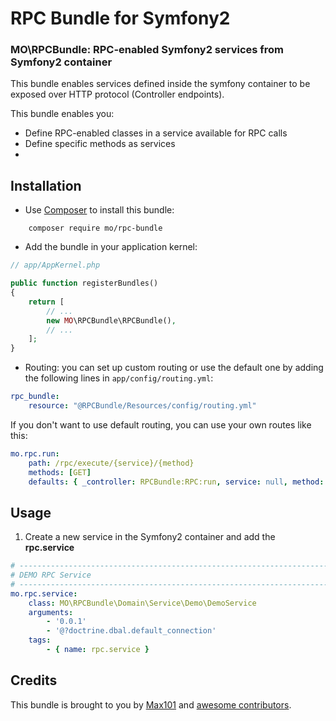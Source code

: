 RPC Bundle for Symfony2
===

### MO\RPCBundle: RPC-enabled Symfony2 services from Symfony2 container

This bundle enables services defined inside the symfony container to be exposed over HTTP protocol (Controller endpoints).

This bundle enables you:

* Define RPC-enabled classes in a service available for RPC calls
* Define specific methods as services
* 

## Installation

* Use [Composer](https://getcomposer.org/) to install this bundle:
```
    composer require mo/rpc-bundle
```
* Add the bundle in your application kernel:

```php
// app/AppKernel.php

public function registerBundles()
{
    return [
        // ...
        new MO\RPCBundle\RPCBundle(),
        // ...
    ];
}
```

* Routing: you can set up custom routing or use the default one by adding the following lines in `app/config/routing.yml`:

```yaml
rpc_bundle:
    resource: "@RPCBundle/Resources/config/routing.yml"
```

If you don't want to use default routing, you can use your own routes like this:

```yaml
mo.rpc.run:
    path: /rpc/execute/{service}/{method}
    methods: [GET]
    defaults: { _controller: RPCBundle:RPC:run, service: null, method: null }
```

## Usage

1. Create a new service in the Symfony2 container and add the **rpc.service**

```yaml
# ------------------------------------------------------------------------
# DEMO RPC Service
# ------------------------------------------------------------------------
mo.rpc.service:
    class: MO\RPCBundle\Domain\Service\Demo\DemoService
    arguments:
        - '0.0.1'
        - '@?doctrine.dbal.default_connection'
    tags:
        - { name: rpc.service }
```


## Credits

This bundle is brought to you by [Max101](https://github.com/Max101) and [awesome contributors](https://github.com/Max101/RPCBundle/graphs/contributors).

